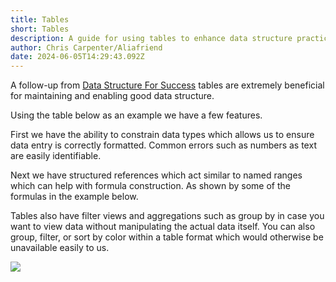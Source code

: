 ```yaml
---
title: Tables
short: Tables
description: A guide for using tables to enhance data structure practices
author: Chris Carpenter/Aliafriend
date: 2024-06-05T14:29:43.092Z
---
```

A follow-up from [Data Structure For Success](https://sheets.wiki/books/advice/taming-spreadsheet-data-structure-for-success/) tables are extremely beneficial for maintaining and enabling good data structure.

Using the table below as an example we have a few features.

First we have the ability to constrain data types which allows us to ensure data entry is correctly formatted. Common errors such as numbers as text are easily identifiable. 

Next we have structured references which act similar to named ranges which can help with formula construction. As shown by some of the formulas in the example below.

Tables also have filter views and aggregations such as group by in case you want to view data without manipulating the actual data itself. You can also group, filter, or sort by color within a table format which would otherwise be unavailable easily to us.



![](/static/img/tableexample.png)